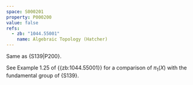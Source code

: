 ```yaml
---
space: S000201
property: P000200
value: false
refs:
  - zb: "1044.55001"
    name: Algebraic Topology (Hatcher)
---
```


Same as {S139|P200}.

See Example 1.25 of {{zb:1044.55001}} for a comparison of $\pi_1(X)$ with the fundamental group of {S139}.
